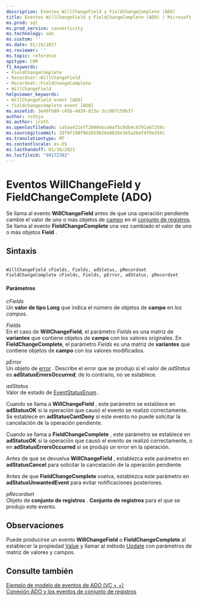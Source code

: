 ```yaml
---
description: Eventos WillChangeField y FieldChangeComplete (ADO)
title: Eventos WillChangeField y FieldChangeComplete (ADO) | Microsoft Docs
ms.prod: sql
ms.prod_service: connectivity
ms.technology: ado
ms.custom: ''
ms.date: 01/19/2017
ms.reviewer: ''
ms.topic: reference
apitype: COM
f1_keywords:
- FieldChangeComplete
- Recordset::WillChangeField
- Recordset::FieldChangeComplete
- WillChangeField
helpviewer_keywords:
- WillChangeField event [ADO]
- fieldchangecomplete event [ADO]
ms.assetid: 3e49fb89-c45b-4d39-823e-3cc887c59b37
author: rothja
ms.author: jroth
ms.openlocfilehash: ca5aa421eff2048ebce6af5c8db4c6791a67259c
ms.sourcegitcommit: 33f0f190f962059826e002be165a2bef4f9e350c
ms.translationtype: MT
ms.contentlocale: es-ES
ms.lasthandoff: 01/30/2021
ms.locfileid: "99172382"
---
```

# <a name="willchangefield-and-fieldchangecomplete-events-ado"></a>Eventos WillChangeField y FieldChangeComplete (ADO)
Se llama al evento **WillChangeField** antes de que una operación pendiente cambie el valor de uno o más objetos de [campo](./field-object.md) en el [conjunto de registros](./recordset-object-ado.md). Se llama al evento **FieldChangeComplete** una vez cambiado el valor de uno o más objetos **Field** .  
  
## <a name="syntax"></a>Sintaxis  
  
```  
  
WillChangeField cFields, Fields, adStatus, pRecordset  
FieldChangeComplete cFields, Fields, pError, adStatus, pRecordset  
```  
  
#### <a name="parameters"></a>Parámetros  
 *cFields*  
 Un **valor de tipo Long** que indica el número de objetos de **campo** en *los campos*.  
  
 *Fields*  
 En el caso de **WillChangeField**, el parámetro *Fields* es una matriz de **variantes** que contiene objetos de **campo** con los valores originales. En **FieldChangeComplete**, el parámetro *Fields* es una matriz de **variantes** que contiene objetos de **campo** con los valores modificados.  
  
 *pError*  
 Un objeto de [error](./error-object.md) . Describe el error que se produjo si el valor de *adStatus* es **adStatusErrorsOccurred**; de lo contrario, no se establece.  
  
 *adStatus*  
 Valor de estado de [EventStatusEnum](./eventstatusenum.md) .  
  
 Cuando se llama a **WillChangeField** , este parámetro se establece en **adStatusOK** si la operación que causó el evento se realizó correctamente. Se establece en **adStatusCantDeny** si este evento no puede solicitar la cancelación de la operación pendiente.  
  
 Cuando se llama a **FieldChangeComplete** , este parámetro se establece en **adStatusOK** si la operación que causó el evento se realizó correctamente, o en **adStatusErrorsOccurred** si se produjo un error en la operación.  
  
 Antes de que se devuelva **WillChangeField** , establezca este parámetro en **adStatusCancel** para solicitar la cancelación de la operación pendiente.  
  
 Antes de que **FieldChangeComplete** vuelva, establezca este parámetro en **adStatusUnwantedEvent** para evitar notificaciones posteriores.  
  
 *pRecordset*  
 Objeto de **conjunto de registros** . **Conjunto de registros** para el que se produjo este evento.  
  
## <a name="remarks"></a>Observaciones  
 Puede producirse un evento **WillChangeField** o **FieldChangeComplete** al establecer la propiedad [Value](./value-property-ado.md) y llamar al método [Update](./update-method.md) con parámetros de matriz de valores y campos.  
  
## <a name="see-also"></a>Consulte también  
 [Ejemplo de modelo de eventos de ADO (VC + +)](./ado-events-model-example-vc.md)   
 [Conexión ADO y los eventos de conjunto de registros](../../guide/data/ado-event-handler-summary.md)